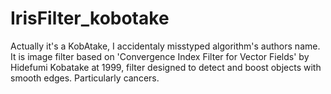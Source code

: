 # IrisFilter_kobotake
Actually it's a KobAtake, I accidentaly misstyped algorithm's authors name. It is image filter based on 'Convergence Index Filter for Vector Fields' by Hidefumi Kobatake at 1999, filter designed to detect and boost objects with smooth edges. Particularly cancers. 

